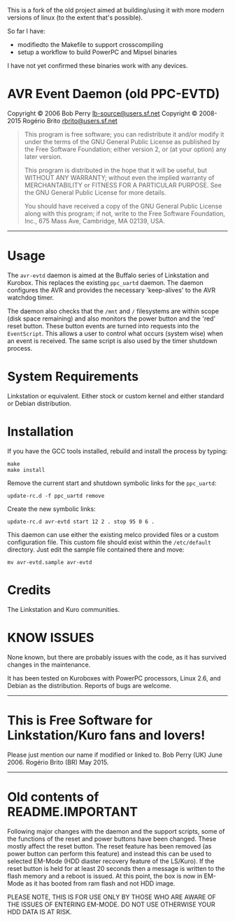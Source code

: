 This is a fork of the old project aimed at building/using it with more modern versions of linux (to the extent that's possible).

So far I have:
- modifiedto the Makefile to support crosscompiling
- setup a workflow to build PowerPC and Mipsel binaries

I have not yet confirmed these binaries work with any devices.

# AVR Event Daemon (old PPC-EVTD)

Copyright © 2006	Bob Perry <lb-source@users.sf.net>
Copyright © 2008-2015	Rogério Brito <rbrito@users.sf.net>

> This program is free software; you can redistribute it and/or modify it
> under the terms of the GNU General Public License as published by the
> Free Software Foundation; either version 2, or (at your option) any
> later version.
>
> This program is distributed in the hope that it will be useful,
> but WITHOUT ANY WARRANTY; without even the implied warranty of
> MERCHANTABILITY or FITNESS FOR A PARTICULAR PURPOSE.  See the
> GNU General Public License for more details.
>
> You should have received a copy of the GNU General Public License
> along with this program; if not, write to the Free Software
> Foundation, Inc., 675 Mass Ave, Cambridge, MA 02139, USA.

----

# Usage

The `avr-evtd` daemon is aimed at the Buffalo series of Linkstation and
Kurobox.  This replaces the existing `ppc_uartd` daemon.  The daemon
configures the AVR and provides the necessary 'keep-alives' to the AVR
watchdog timer.

The daemon also checks that the `/mnt` and `/` filesystems are within scope
(disk space remaining) and also monitors the power button and the 'red'
reset button.  These button events are turned into requests into the
`EventScript`.  This allows a user to control what occurs (system wise) when
an event is received.  The same script is also used by the timer shutdown
process.

# System Requirements

Linkstation or equivalent.  Either stock or custom kernel and either
standard or Debian distribution.

# Installation

If you have the GCC tools installed, rebuild and install the process by
typing:

    make
    make install

Remove the current start and shutdown symbolic links for the
`ppc_uartd`:

    update-rc.d -f ppc_uartd remove

Create the new symbolic links:

    update-rc.d avr-evtd start 12 2 . stop 95 0 6 .

This daemon can use either the existing melco provided files or a custom
configuration file.  This custom file should exist within the `/etc/default`
directory.  Just edit the sample file contained there and move:

    mv avr-evtd.sample avr-evtd

# Credits

The Linkstation and Kuro communities.

# KNOW ISSUES

None known, but there are probably issues with the code, as it has survived
changes in the maintenance.

It has been tested on Kuroboxes with PowerPC processors, Linux 2.6, and
Debian as the distribution. Reports of bugs are welcome.

----

# This is Free Software for Linkstation/Kuro fans and lovers!

Please just mention our name if modified or linked to.
Bob Perry (UK)		June 2006.
Rogério Brito (BR)	May 2015.


----

# Old contents of README.IMPORTANT

Following major changes with the daemon and the support scripts, some of
the functions of the reset and power buttons have been changed.  These
mostly affect the reset button.  The reset feature has been removed (as
power button can perform this feature) and instead this can be used to
selected EM-Mode (HDD diaster recovery feature of the LS/Kuro). If the
reset button is held for at least 20 seconds then a message is written
to the flash memory and a reboot is issued.  At this point, the box is
now in EM-Mode as it has booted from ram flash and not HDD image.

PLEASE NOTE, THIS IS FOR USE ONLY BY THOSE WHO ARE AWARE OF THE ISSUES
OF ENTERING EM-MODE.  DO NOT USE OTHERWISE YOUR HDD DATA IS AT RISK.
